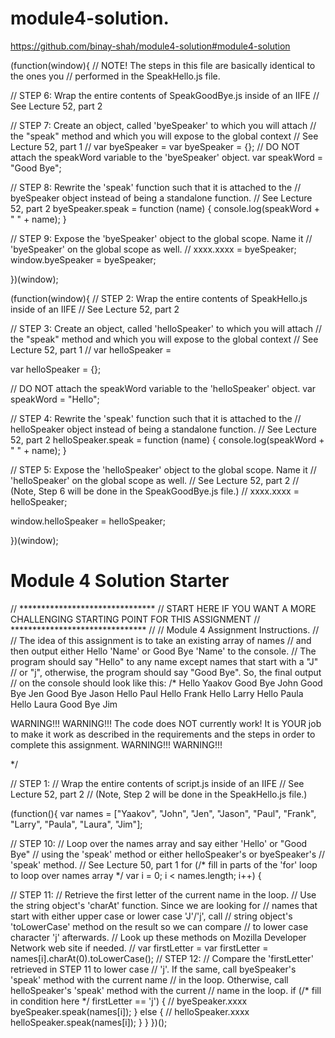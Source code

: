 # module4-solution.
https://github.com/binay-shah/module4-solution#module4-solution

(function(window){
// NOTE! The steps in this file are basically identical to the ones you
// performed in the SpeakHello.js file.

// STEP 6: Wrap the entire contents of SpeakGoodBye.js inside of an IIFE
// See Lecture 52, part 2


// STEP 7: Create an object, called 'byeSpeaker' to which you will attach
// the "speak" method and which you will expose to the global context
// See Lecture 52, part 1
// var byeSpeaker =
var byeSpeaker = {};
// DO NOT attach the speakWord variable to the 'byeSpeaker' object.
var speakWord = "Good Bye";

// STEP 8: Rewrite the 'speak' function such that it is attached to the
// byeSpeaker object instead of being a standalone function.
// See Lecture 52, part 2
byeSpeaker.speak = function (name) {
  console.log(speakWord + " " + name);
}

// STEP 9: Expose the 'byeSpeaker' object to the global scope. Name it
// 'byeSpeaker' on the global scope as well.
// xxxx.xxxx = byeSpeaker;
window.byeSpeaker = byeSpeaker;

})(window);



(function(window){
// STEP 2: Wrap the entire contents of SpeakHello.js inside of an IIFE
// See Lecture 52, part 2


// STEP 3: Create an object, called 'helloSpeaker' to which you will attach
// the "speak" method and which you will expose to the global context
// See Lecture 52, part 1
// var helloSpeaker =

var helloSpeaker = {};

// DO NOT attach the speakWord variable to the 'helloSpeaker' object.
var speakWord = "Hello";

// STEP 4: Rewrite the 'speak' function such that it is attached to the
// helloSpeaker object instead of being a standalone function.
// See Lecture 52, part 2
helloSpeaker.speak = function (name) {
  console.log(speakWord + " " + name);
}

// STEP 5: Expose the 'helloSpeaker' object to the global scope. Name it
// 'helloSpeaker' on the global scope as well.
// See Lecture 52, part 2
// (Note, Step 6 will be done in the SpeakGoodBye.js file.)
// xxxx.xxxx = helloSpeaker;

window.helloSpeaker = helloSpeaker;

})(window);




<!DOCTYPE html>
<html>
<head>
  <meta charset="utf-8">
  <title>Module 4 Solution Starter</title>
  <script>
    var names = []; // DO NOT REMOVE
  </script>
  <script src="SpeakHello.js"></script>
  <script src="SpeakGoodBye.js"></script>
  <script src="script.js"></script>
</head>
<body>
  <h1>Module 4 Solution Starter</h1>
</body>
</html>



// *******************************
// START HERE IF YOU WANT A MORE CHALLENGING STARTING POINT FOR THIS ASSIGNMENT
// *******************************
//
// Module 4 Assignment Instructions.
//
// The idea of this assignment is to take an existing array of names
// and then output either Hello 'Name' or Good Bye 'Name' to the console.
// The program should say "Hello" to any name except names that start with a "J"
// or "j", otherwise, the program should say "Good Bye". So, the final output
// on the console should look like this:
/*
Hello Yaakov
Good Bye John
Good Bye Jen
Good Bye Jason
Hello Paul
Hello Frank
Hello Larry
Hello Paula
Hello Laura
Good Bye Jim

WARNING!!! WARNING!!!
The code does NOT currently work! It is YOUR job to make it work
as described in the requirements and the steps in order to complete this
assignment.
WARNING!!! WARNING!!!

*/

// STEP 1:
// Wrap the entire contents of script.js inside of an IIFE
// See Lecture 52, part 2
// (Note, Step 2 will be done in the SpeakHello.js file.)

(function(){
  var names = ["Yaakov", "John", "Jen", "Jason", "Paul", "Frank", "Larry", "Paula", "Laura", "Jim"];

// STEP 10:
// Loop over the names array and say either 'Hello' or "Good Bye"
// using the 'speak' method or either helloSpeaker's or byeSpeaker's
// 'speak' method.
// See Lecture 50, part 1
for (/* fill in parts of the 'for' loop to loop over names array */ var i = 0; i < names.length; i++) {

  // STEP 11:
  // Retrieve the first letter of the current name in the loop.
  // Use the string object's 'charAt' function. Since we are looking for
  // names that start with either upper case or lower case 'J'/'j', call
  // string object's 'toLowerCase' method on the result so we can compare
  // to lower case character 'j' afterwards.
  // Look up these methods on Mozilla Developer Network web site if needed.
  // var firstLetter =
  var firstLetter = names[i].charAt(0).toLowerCase();
  // STEP 12:
  // Compare the 'firstLetter' retrieved in STEP 11 to lower case
  // 'j'. If the same, call byeSpeaker's 'speak' method with the current name
  // in the loop. Otherwise, call helloSpeaker's 'speak' method with the current
  // name in the loop.
  if (/* fill in condition here */ firstLetter == 'j') {
    // byeSpeaker.xxxx
    byeSpeaker.speak(names[i]);
  } else {
    // helloSpeaker.xxxx
    helloSpeaker.speak(names[i]);
  }
}
})();
